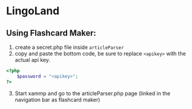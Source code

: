 # LingoLand


## Using Flashcard Maker:
1. create a secret.php file inside `articleParser`
2. copy and paste the bottom code, be sure to replace `<apikey>` with the actual api key.
``` php
<?php
    $password = "<apikey>";
?>
```
3. Start xammp and go to the articleParser.php page (linked in the navigation bar as flashcard maker)